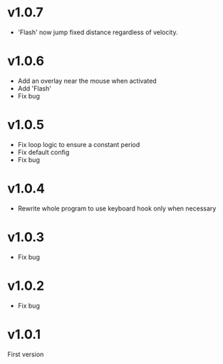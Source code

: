 # v1.0.7

* 'Flash' now jump fixed distance regardless of velocity.

# v1.0.6

* Add an overlay near the mouse when activated
* Add 'Flash'
* Fix bug

# v1.0.5

* Fix loop logic to ensure a constant period
* Fix default config
* Fix bug

# v1.0.4

* Rewrite whole program to use keyboard hook only when necessary

# v1.0.3

* Fix bug

# v1.0.2

* Fix bug

# v1.0.1

First version